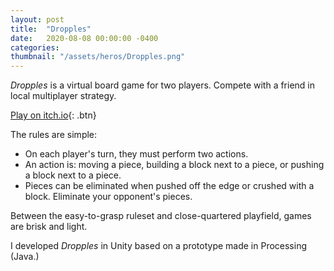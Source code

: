 ```yaml
---
layout: post
title:  "Dropples"
date:   2020-08-08 00:00:00 -0400
categories: 
thumbnail: "/assets/heros/Dropples.png"
---
```

_Dropples_ is a virtual board game for two players. Compete with a friend in local multiplayer strategy.

[Play on itch.io](https://bgsulz.itch.io/dropples){: .btn}

The rules are simple: 
- On each player's turn, they must perform two actions. 
- An action is: moving a piece, building a block next to a piece, or pushing a block next to a piece.
- Pieces can be eliminated when pushed off the edge or crushed with a block. Eliminate your opponent's pieces.

Between the easy-to-grasp ruleset and close-quartered playfield, games are brisk and light.

I developed _Dropples_ in Unity based on a prototype made in Processing (Java.)